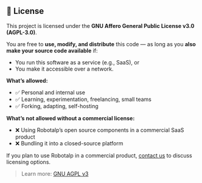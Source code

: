## 📜 License

This project is licensed under the **GNU Affero General Public License v3.0 (AGPL-3.0)**.

You are free to **use, modify, and distribute** this code — as long as you **also make your source code available** if:

- You run this software as a service (e.g., SaaS), or
- You make it accessible over a network.

**What’s allowed:**
- ✅ Personal and internal use
- ✅ Learning, experimentation, freelancing, small teams
- ✅ Forking, adapting, self-hosting

**What’s not allowed without a commercial license:**
- ❌ Using Robotalp’s open source components in a commercial SaaS product  
- ❌ Bundling it into a closed-source platform

If you plan to use Robotalp in a commercial product, [contact us](mailto:opensource@mantrix.io) to discuss licensing options.

> Learn more: [GNU AGPL v3](https://www.gnu.org/licenses/agpl-3.0.html)
